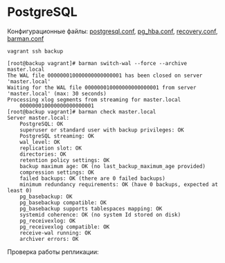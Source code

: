 # PostgreSQL 

Конфигурационные файлы: [postgresql.conf](https://github.com/awesomenmi/psql/blob/master/roles/postgres11-master/templates/postgresql.conf), [pg_hba.conf](https://github.com/awesomenmi/psql/blob/master/roles/postgres11-master/templates/pg_hba.conf), [recovery.conf](https://github.com/awesomenmi/psql/blob/master/roles/postgres11-slave/templates/recovery.conf), [barman.conf](https://github.com/awesomenmi/psql/blob/master/roles/barman/files/barman.conf)

```
vagrant ssh backup
```

```
[root@backup vagrant]# barman switch-wal --force --archive master.local
The WAL file 000000010000000000000001 has been closed on server 'master.local'
Waiting for the WAL file 000000010000000000000001 from server 'master.local' (max: 30 seconds)
Processing xlog segments from streaming for master.local
	000000010000000000000001
[root@backup vagrant]# barman check master.local
Server master.local:
	PostgreSQL: OK
	superuser or standard user with backup privileges: OK
	PostgreSQL streaming: OK
	wal_level: OK
	replication slot: OK
	directories: OK
	retention policy settings: OK
	backup maximum age: OK (no last_backup_maximum_age provided)
	compression settings: OK
	failed backups: OK (there are 0 failed backups)
	minimum redundancy requirements: OK (have 0 backups, expected at least 0)
	pg_basebackup: OK
	pg_basebackup compatible: OK
	pg_basebackup supports tablespaces mapping: OK
	systemid coherence: OK (no system Id stored on disk)
	pg_receivexlog: OK
	pg_receivexlog compatible: OK
	receive-wal running: OK
	archiver errors: OK
```

Проверка работы репликации:
